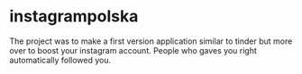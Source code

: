 # instagrampolska
The project was to make a first version application similar to tinder but more over to boost your instagram account. People who gaves you right automatically followed you. 
